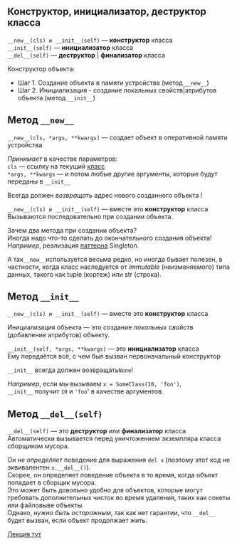 ##  Конструктор, инициализатор, деструктор класса 

`__new__(cls) и __init__(self)` — **конструктор** класса <br> 
`__init__(self)` — **инициализатор** класса <br>
`__del__(self)` — **деструктор** | **финализатор** класса <br>

Конструктор объекта:
- Шаг 1. Создание объекта в памяти устройства (метод `__new__`) <br>
- Шаг 2. Инициализация - создание локальных свойств|атрибутов объекта (метод `__init__`) <br>


## Метод `__new__`

`__new__(cls, *args, **kwargs)` — создает объект в оперативной памяти устройства <br>

*Принимает* в качестве параметров: <br>
`cls` — ссылку на текущий [класс](ООП.md) <br>
`*args, **kwargs` — и потом любые другие аргументы, которые будут переданы в `__init__` <br>

Всегда должен *возвращать* адрес нового созданного объекта !

`__new__(cls) и __init__(self)` — вместе это **конструктор** класса <br>
Вызываются последовательно при создании объекта.

Зачем два метода при создании объекта? <br>
Иногда надо что-то сделать до окончательного создания объекта! <br>
*Например*, реализация [паттерна](../Паттерн/Паттерн.md) Singleton.


А так`__new__`используется весьма редко, но иногда бывает полезен, в частности, 
когда класс наследуется от *immutable* (неизменяемого) типа данных, такого как 
tuple (кортеж) или str (строка).

## Метод `__init__`

`__new__(cls) и __init__(self)` — вместе это **конструктор** класса 

Инициализация объекта — это создание *локальных свойств* (добавление атрибутов) 
объекту.

`__init__(self, *args, **kwargs)` — это **инициализатор** класса <br>
Ему передаётся всё, с чем был вызван первоначальный конструктор <br> 

`__init__` всегда должен возвращать`None`!

*Например*, если мы вызываем `x = SomeClass(10, 'foo')`, <br> 
`__init__` получит `10` и `'foo`' в качестве аргументов. 


## Метод  `__del__(self)`

`__del__(self)` — это **деструктор** или **финализатор** класса <br>
Автоматически вызывается перед уничтожением экземпляра класса сборщиком мусора.  

Он *не определяет* поведение для выражения `del x` 
(поэтому этот код не эквивалентен `x.__del__()`).<br> 
Скорее, он определяет поведение объекта в то время, когда объект попадает 
в сборщик мусора.<br> 
Это может быть довольно удобно для объектов, которые могут требовать дополнительных 
чисток во время удаления, таких как сокеты или файловыве объекты. <br>
Однако, *нужно быть осторожным*, так как нет гарантии, что `__del__` будет вызван, 
если объект продолжает жить. 

[Лекция тут](https://github.com/PonomaryovVladyslav/PythonCources/blob/master/lesson16.md)
